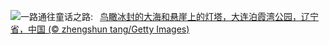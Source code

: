 ![](https://www.bing.com/th?id=OHR.GreaterSnow2024_ZH-CN5929129591_UHD.jpg&w=1000)一路通往童话之路:&nbsp;&ensp;[鸟瞰冰封的大海和悬崖上的灯塔，大连泊霞湾公园，辽宁省，中国 (© zhengshun tang/Getty Images)](https://www.bing.com/th?id=OHR.GreaterSnow2024_ZH-CN5929129591_UHD.jpg)
<br><br/>
